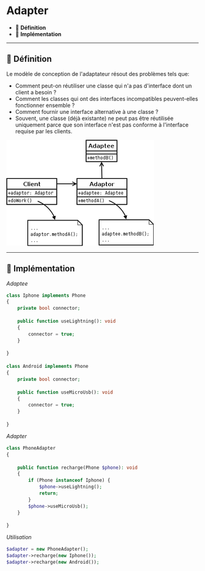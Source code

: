 # Adapter

*  🔖 **Définition**
*  🔖 **Implémentation**

___

## 📑 Définition

Le modèle de conception de l'adaptateur résout des problèmes tels que:

* Comment peut-on réutiliser une classe qui n'a pas d'interface dont un client a besoin ?
* Comment les classes qui ont des interfaces incompatibles peuvent-elles fonctionner ensemble ?
* Comment fournir une interface alternative à une classe ?
* Souvent, une classe (déjà existante) ne peut pas être réutilisée uniquement parce que son interface n'est pas conforme à l'interface requise par les clients.

![image](https://raw.githubusercontent.com/seeren-training/Design-Pattern/master/wiki/resources/adapter.png)

___

## 📑 Implémentation

*Adaptee*

```php
class Iphone implements Phone
{
    private bool connector;

    public function useLightning(): void
    {
        connector = true;
    }

}

class Android implements Phone
{
    private bool connector;

    public function useMicroUsb(): void
    {
        connector = true;
    }

}
```

*Adapter*

```php
class PhoneAdapter
{

    public function recharge(Phone $phone): void
    {
        if (Phone instanceof Iphone) {
            $phone->useLightning();
            return;
        }
        $phone->useMicroUsb();
    }

}
```

*Utilisation*

```php
$adapter = new PhoneAdapter();
$adapter->recharge(new Iphone());
$adapter->recharge(new Android());
```